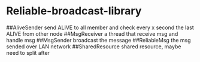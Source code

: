 # Reliable-broadcast-library

##AliveSender
send ALIVE to all member and check every x second the last ALIVE from other node
##MsgReceiver
a thread that receive msg and handle msg
##MsgSender
broadcast the message
##ReliableMsg
the msg sended over LAN network
##SharedResource
shared resource, maybe need to split after
